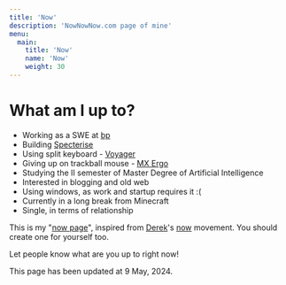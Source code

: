 ```yaml
---
title: 'Now'
description: 'NowNowNow.com page of mine'
menu:
  main:
    title: 'Now'
    name: 'Now'
    weight: 30
---
```


# What am I up to?

- Working as a SWE at [bp](https://bp.com)
- Building [Specterise](https://specterise.com)
- Using split keyboard - [Voyager](https://zsa.io/voyager)
- Giving up on trackball mouse - [MX Ergo](https://www.logitech.com/en-us/products/mice/mx-ergo-wireless-trackball-mouse.html)
- Studying the II semester of Master Degree of Artificial Intelligence
- Interested in blogging and old web
- Using windows, as work and startup requires it :(
- Currently in a long break from Minecraft
- Single, in terms of relationship

This is my "[now page](https://nownownow.com/p/uQ1L)", inspired from [Derek](https://sive.rs)'s [now](https://nownownow.com) movement. You should create one for yourself too. 

Let people know what are you up to right now!

This page has been updated at 9 May, 2024.